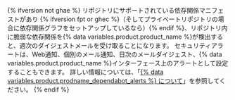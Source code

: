 {% ifversion not ghae %}
リポジトリにサポートされている依存関係マニフェストがあり
{% ifversion fpt or ghec %}（そしてプライベートリポジトリの場合に依存関係グラフをセットアップしているなら）{% endif %}、リポジトリ内に脆弱な依存関係を{% data variables.product.product_name %}が検出すると、週次のダイジェストメールを受け取ることになります。 セキュリティアラートは、Web通知、個別のメール通知、日次のメールダイジェスト、{% data variables.product.product_name %}インターフェース上のアラートとして設定することもできます。 詳しい情報については、「[{% data variables.product.prodname_dependabot_alerts %} について](/github/managing-security-vulnerabilities/about-alerts-for-vulnerable-dependencies)」を参照してください。
{% endif %}
